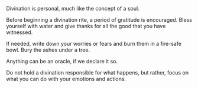 Divination is personal, much like the concept of a soul.

Before beginning a divination rite, a period of gratitude is encouraged. Bless yourself with water and give thanks for all the good that you have witnessed. 

If needed, write down your worries or fears and burn them in a fire-safe bowl. Bury the ashes under a tree.

Anything can be an oracle, if we declare it so. 

Do not hold a divination responsible for what happens, but rather, focus on what you can do with your emotions and actions.
